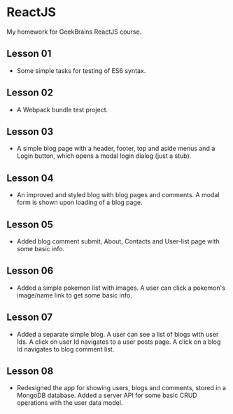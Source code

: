 # ReactJS
My homework for GeekBrains ReactJS course.

## Lesson 01
* Some simple tasks for testing of ES6 syntax.

## Lesson 02
* A Webpack bundle test project.

## Lesson 03
* A simple blog page with a header, footer, top and aside menus and a Login button, which opens a modal login dialog (just a stub).

## Lesson 04
* An improved and styled blog with blog pages and comments. A modal form is shown upon loading of a blog page.

## Lesson 05
* Added blog comment submit, About, Contacts and User-list page with some basic info.

## Lesson 06
* Added a simple pokemon list with images. A user can click a pokemon's image/name link to get some basic info.

## Lesson 07
* Added a separate simple blog. A user can see a list of blogs with user Ids. A click on user Id navigates to a user posts page. A click on a blog Id navigates to blog comment list.

## Lesson 08
* Redesigned the app for showing users, blogs and comments, stored in a MongoDB database. Added a server API for some basic CRUD operations with the user data model.

